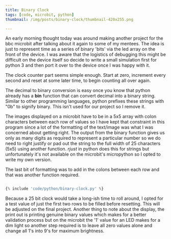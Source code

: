 ```yaml
---
title: Binary Clock
tags: [code, microbit, python]
thumbnail: /img/posts/binary-clock/thumbnail-420x255.png

---
```


An early morning thought today was around making another project for the bbc microbit after talking about it again
to some of my mentees. The idea is just to represent time as a series of binary 'bits' via the led array on the front
of the device. I was aware that the logistics of debugging this might be difficult on the device itself so decide to write
a small simulation first for python 3 and then port it over to the device once I was happy with it.

The clock counter part seems simple enough. Start at zero, increment every second and reset at some later time, to begin
counting all over again.

The decimal to binary conversion is easy once you know that python already has a **bin** function that can convert decimal into
a binary string. Similar to other programming languages, python prefixes these strings with "0b" to signify binary. This isn't used
for our project so I remove it.

The images displayed on a microbit have to be in a 5x5 array with colon characters between each row of values so I have
kept that constraint in this program since a lot of the formatting of the text/image was what I was concerned about
getting right. The output from the binary function gives us only as many digits as required to represent a particular
number so we do need to right justify or pad out the string to the full width of 25 characters (5x5) using another function.
_rjust_ in python does this for strings but unfortunately it's not available on the microbit's micropython so I opted to
write my own version.

The last bit of formatting was to add in the colons between each row and that was another function required.

```python

{% include 'code/python/binary-clock.py' %}

```

Because a 25 bit clock would take a long-ish time to roll around, I opted for a test value of just the first two rows to be filled
before resetting. This will be adjusted on the final project. Another thing to note about the display, the print out is printing
genuine binary values which makes for a better validation process but on the microbit the '1' value for an LED makes for a
dim light so another step required is to leave all zero values alone and change all 1's into 9's for maximum brightness.
